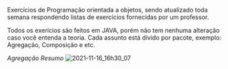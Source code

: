 Exercícios de Programação orientada a objetos, sendo atualizado toda semana respondendo listas de exercícios fornecidas por um professor.

</div 

Todos os exerícios são feitos em JAVA, porém não tem nenhuma alteração caso você entenda a teoria. Cada assunto está divido por pacote, exemplo: Agregação, Composição e etc.

*Agregação Resumo*
![2021-11-16_16h30_07](https://user-images.githubusercontent.com/72824080/142052755-ff1601b6-6504-4b09-af15-ba3bb36111a7.png)

